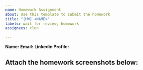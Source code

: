 ```yaml
---
name: Homework Assignment
about: Use this template to submit the homework
title: "[HW] <NAME>"
labels: wait for review, homework
assignees: clun

---
```


**Name:** <NAME>
**Email:** <email>
**Linkedin Profile:** <LINK>

Attach the homework screenshots below:
-----------------------------------------

<SCREENSHOTS>
